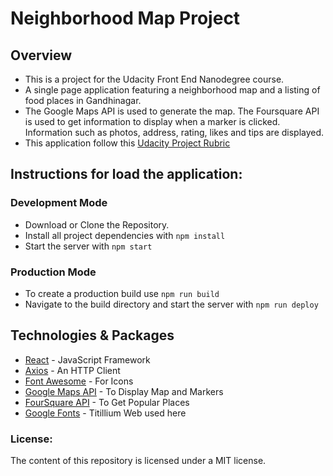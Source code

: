 # Neighborhood Map Project

## Overview
- This is a project for the Udacity Front End Nanodegree course.
- A single page application featuring a neighborhood map and a listing of food places in Gandhinagar.
- The Google Maps API is used to generate the map. The Foursquare API is used to get information to display when a marker is clicked. Information such as photos, address, rating, likes and tips are displayed.
- This application follow this [Udacity Project Rubric](https://review.udacity.com/#!/rubrics/1351/view)

## Instructions for load the application:
### Development Mode
- Download or Clone the Repository.
- Install all project dependencies with `npm install`
- Start the server with `npm start`

### Production Mode
- To create a production build use `npm run build`
- Navigate to the build directory and start the server with `npm run deploy`

## Technologies & Packages
* [React](https://reactjs.org/) - JavaScript Framework
* [Axios](https://www.npmjs.com/package/axios) - An HTTP Client
* [Font Awesome](https://fontawesome.com/) - For Icons
* [Google Maps API](https://developers.google.com/maps/documentation/javascript/tutorial) - To Display Map and Markers
* [FourSquare API](https://developer.foursquare.com/places-api) - To Get Popular Places
* [Google Fonts](https://fonts.googleapis.com/css?family=Titillium+Web) - Titillium Web used here

### License:
The content of this repository is licensed under a MIT license.
